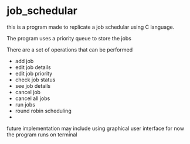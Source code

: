 # job_schedular

this is a program made to replicate a job schedular using C language.

The program uses a priority queue to store the jobs

There are a set of operations that can be performed
- add job
- edit job details
- edit job priority
- check job status
- see job details
- cancel job
- cancel all jobs
- run jobs
- round robin scheduling
- 
future implementation may include using graphical user interface for now the program runs on terminal
